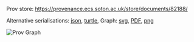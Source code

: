 
Prov store: https://provenance.ecs.soton.ac.uk/store/documents/82188/

Alternative serialisations: [json](https://provenance.ecs.soton.ac.uk/store/documents/82188.json), [turtle](https://provenance.ecs.soton.ac.uk/store/documents/82188.ttl),
Graph: [svg](https://provenance.ecs.soton.ac.uk/store/documents/82188.svg), [PDF](https://provenance.ecs.soton.ac.uk/store/documents/82188.pdf), [png](https://provenance.ecs.soton.ac.uk/store/documents/82188.png)

![Prov Graph](https://provenance.ecs.soton.ac.uk/store/documents/82188.png)

        